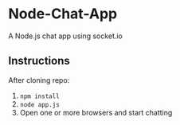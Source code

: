 Node-Chat-App
=============

A Node.js chat app using socket.io

Instructions
------------
After cloning repo:

1. `npm install`
2. `node app.js`
3. Open one or more browsers and start chatting
